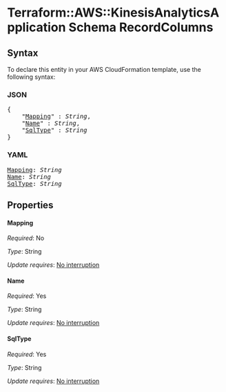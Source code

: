 # Terraform::AWS::KinesisAnalyticsApplication Schema RecordColumns

## Syntax

To declare this entity in your AWS CloudFormation template, use the following syntax:

### JSON

<pre>
{
    "<a href="#mapping" title="Mapping">Mapping</a>" : <i>String</i>,
    "<a href="#name" title="Name">Name</a>" : <i>String</i>,
    "<a href="#sqltype" title="SqlType">SqlType</a>" : <i>String</i>
}
</pre>

### YAML

<pre>
<a href="#mapping" title="Mapping">Mapping</a>: <i>String</i>
<a href="#name" title="Name">Name</a>: <i>String</i>
<a href="#sqltype" title="SqlType">SqlType</a>: <i>String</i>
</pre>

## Properties

#### Mapping

_Required_: No

_Type_: String

_Update requires_: [No interruption](https://docs.aws.amazon.com/AWSCloudFormation/latest/UserGuide/using-cfn-updating-stacks-update-behaviors.html#update-no-interrupt)

#### Name

_Required_: Yes

_Type_: String

_Update requires_: [No interruption](https://docs.aws.amazon.com/AWSCloudFormation/latest/UserGuide/using-cfn-updating-stacks-update-behaviors.html#update-no-interrupt)

#### SqlType

_Required_: Yes

_Type_: String

_Update requires_: [No interruption](https://docs.aws.amazon.com/AWSCloudFormation/latest/UserGuide/using-cfn-updating-stacks-update-behaviors.html#update-no-interrupt)

